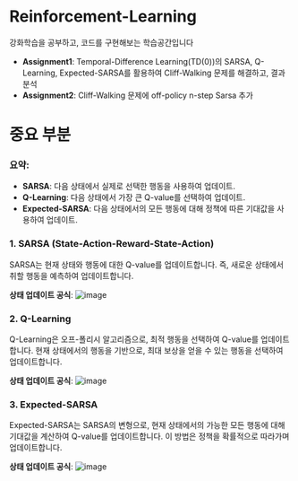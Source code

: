 # Reinforcement-Learning
강화학습을 공부하고, 코드를 구현해보는 학습공간입니다

- **Assignment1**: Temporal-Difference Learning(TD(0))의 SARSA, Q-Learning, Expected-SARSA를 활용하여 Cliff-Walking 문제를 해결하고, 결과 분석
- **Assignment2**:  Cliff-Walking 문제에 off-policy n-step Sarsa 추가

# 중요 부분

### 요약:
- **SARSA**: 다음 상태에서 실제로 선택한 행동을 사용하여 업데이트.
- **Q-Learning**: 다음 상태에서 가장 큰 Q-value를 선택하여 업데이트.
- **Expected-SARSA**: 다음 상태에서의 모든 행동에 대해 정책에 따른 기대값을 사용하여 업데이트.

### 1. **SARSA (State-Action-Reward-State-Action)**
SARSA는 현재 상태와 행동에 대한 Q-value를 업데이트합니다. 즉, 새로운 상태에서 취할 행동을 예측하여 업데이트합니다.

**상태 업데이트 공식**:
![image](https://github.com/user-attachments/assets/fbc18ab3-e970-418d-8a42-5919765cfdf7)

### 2. **Q-Learning**
Q-Learning은 오프-폴리시 알고리즘으로, 최적 행동을 선택하여 Q-value를 업데이트합니다. 현재 상태에서의 행동을 기반으로, 최대 보상을 얻을 수 있는 행동을 선택하여 업데이트합니다.

**상태 업데이트 공식**:
![image](https://github.com/user-attachments/assets/848367ae-8e03-4edd-9707-45ad3a1c1b1d)


### 3. **Expected-SARSA**
Expected-SARSA는 SARSA의 변형으로, 현재 상태에서의 가능한 모든 행동에 대해 기대값을 계산하여 Q-value를 업데이트합니다. 이 방법은 정책을 확률적으로 따라가며 업데이트합니다.

**상태 업데이트 공식**:
![image](https://github.com/user-attachments/assets/1d7e9526-f7e4-4d05-98df-ef5a611add6c)


